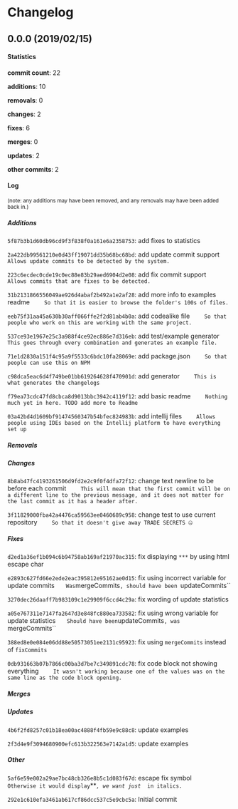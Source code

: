 # Changelog
## 0.0.0 (2019/02/15)
#### Statistics
**commit count**: 22

**additions**: 10

**removals**: 0

**changes**: 2

**fixes**: 6

**merges**: 0

**updates**: 2

**other commits**: 2

#### Log
<small>(note: any additions may have been removed, and any removals may have been added back in.)</small>
##### Additions

 `5f87b3b1d60db96cd9f3f838f0a161e6a2358753`: add fixes to statistics

 `2a422db99561210e0d43ff19071dd35b68bc68bd`: add update commit support
`    Allows update commits to be detected by the system.`

 `223c6ecdec0cde19c0ec88e83b29aed6904d2e08`: add fix commit support
`    Allows commits that are fixes to be detected.`

 `31b2131866556049ae926d4abaf2b492a1e2af28`: add more info to examples readme
`    So that it is easier to browse the folder's 100s of files.`

 `eeb75f31aa45a630b30aff066ffe2f2d81ab4b0a`: add codealike file
`    So that people who work on this are working with the same project.`

 `537ce93e1967e25c3a988f4ce92ec886e7d316eb`: add test/example generator
`    This goes through every combination and generates an example file.`

 `71e1d2830a151f4c95a9f5533c6bdc10fa28069e`: add package.json
`    So that people can use this on NPM`

 `c98dca5eac6d4f749be01bb619264628f470901d`: add generator
`    This is what generates the changelogs`

 `f79ea73cdc47fd8cbca8d9013bbc3942c4119f12`: add basic readme
`    Nothing much yet in here. TODO add more to Readme`

 `03a42bd4d1609bf91474560347b54bfec824983b`: add intellij files
`    Allows people using IDEs based on the Intellij platform to have everything set up`
##### Removals

##### Changes

 `8b8ab47fc4193261506d9fd2e2c9f0f4dfa72f12`: change text newline to be before each commit
`    This will mean that the first commit will be on a different line to the previous message, and it does not matter for the last commit as it has a header after.`

 `3f11829000fba42a4476ca59563ee0460689c958`: change test to use current repository
`    So that it doesn't give away TRADE SECRETS 🤐`
##### Fixes

 `d2ed1a36ef1b094c6b94758ab169af21970ac315`: fix displaying `***` by using html escape char

 `e2893c627fd66e2ede2eac395812e95162ae0d15`: fix using incorrect variable for update commits
`    Was `mergeCommits`, should have been `updateCommits``

 `3270dec26daaff7b983109c1e29909f6ccd4c29a`: fix wording of update statistics

 `a05e767311e7147fa2647d3e848fc880ea733582`: fix using wrong variable for update statistics
`    Should have been `updateCommits`, was `mergeCommits``

 `388ed8e0e084e06dd88e50573051ee2131c95923`: fix using `mergeCommits` instead of `fixCommits`

 `0db931663b07b7866c00ba3d7be7c349891cdc78`: fix code block not showing everything
`    It wasn't working because one of the values was on the same line as the code block opening.`
##### Merges

##### Updates

 `4b6f2fd8257c01b18ea00ac4888f4fb59e9c88c8`: update examples

 `2f3d4e9f3094680900efc613b322563e7142a1d5`: update examples
##### Other

 `5af6e59e002a29ae7bc48cb326e8b5c1d083f67d`: escape fix symbol
`    Otherwise it would display `***`, we want just `*` in italics.`

 `292e1c610efa3461ab617cf86dcc537c5e9cbc5a`: Initial commit
